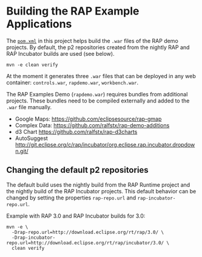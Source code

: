Building the RAP Example Applications
=====================================

The [`pom.xml`](./pom.xml) in this project helps build the `.war` files of the RAP demo projects. By default, the p2 repositories created from the nightly RAP and RAP Incubator builds are used (see below).

    mvn -e clean verify

At the moment it generates three `.war` files that can be deployed in any web container: `controls.war`, `rapdemo.war`, `workbench.war`.

The RAP Examples Demo (`rapdemo.war`) requires bundles from additional projects. These bundles need to be compiled externally and added to the `.war` file manually.

* Google Maps:
  https://github.com/eclipsesource/rap-gmap
* Complex Data:
  https://github.com/ralfstx/rap-demo-additions
* d3 Chart
  https://github.com/ralfstx/rap-d3charts
* AutoSuggest
  http://git.eclipse.org/c/rap/incubator/org.eclipse.rap.incubator.dropdown.git/

Changing the default p2 repositories
------------------------------------

The default build uses the nightly build from the RAP Runtime project and the nightly build of the RAP Incubator projects.
This default behavior can be changed by setting the properties `rap-repo.url` and `rap-incubator-repo.url`.

Example with RAP 3.0 and RAP Incubator builds for 3.0:

    mvn -e \
      -Drap-repo.url=http://download.eclipse.org/rt/rap/3.0/ \
      -Drap-incubator-repo.url=http://download.eclipse.org/rt/rap/incubator/3.0/ \
      clean verify
